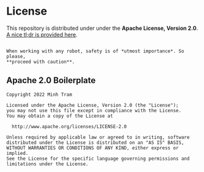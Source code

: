 # License

This repository is distributed under under the **Apache License, Version 2.0**.
[A nice tl;dr is provided here](https://tldrlegal.com/license/apache-license-2.0-(apache-2.0)).

```{warning}

When working with any robot, safety is of *utmost importance*. So please,
**proceed with caution**.
```

## Apache 2.0 Boilerplate

```text
Copyright 2022 Minh Tram

Licensed under the Apache License, Version 2.0 (the "License");
you may not use this file except in compliance with the License.
You may obtain a copy of the License at

  http://www.apache.org/licenses/LICENSE-2.0

Unless required by applicable law or agreed to in writing, software
distributed under the License is distributed on an "AS IS" BASIS,
WITHOUT WARRANTIES OR CONDITIONS OF ANY KIND, either express or implied.
See the License for the specific language governing permissions and
limitations under the License.
```
